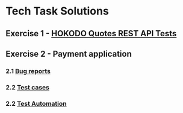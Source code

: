 # Tech Task Solutions

## Exercise 1 - [HOKODO Quotes REST API Tests](exercise-1-REST-api/README.md)

## Exercise 2 - Payment application

### 2.1 [Bug reports](exercise-2-frontend-app/BugReports)

### 2.2 [Test cases](exercise-2-frontend-app/app-automation-tests/testCases)

### 2.2 [Test Automation](exercise-2-frontend-app/app-automation-tests)


